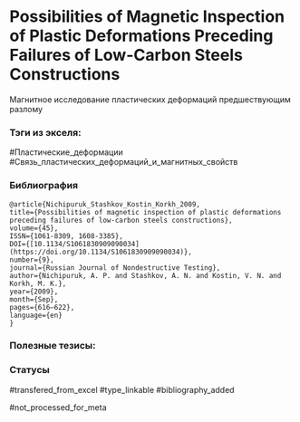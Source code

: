 # Possibilities of Magnetic Inspection of Plastic Deformations Preceding Failures of Low-Carbon Steels Constructions

Магнитное исследование пластических деформаций предшествующим разлому

### Тэги из экселя:
#Пластические_деформации
#Связь_пластических_деформаций_и_магнитных_свойств 

### Библиография
```
@article{Nichipuruk_Stashkov_Kostin_Korkh_2009,
title={Possibilities of magnetic inspection of plastic deformations preceding failures of low-carbon steels constructions},
volume={45},
ISSN={1061-8309, 1608-3385},
DOI={[10.1134/S1061830909090034](https://doi.org/10.1134/S1061830909090034)},
number={9},
journal={Russian Journal of Nondestructive Testing},
author={Nichipuruk, A. P. and Stashkov, A. N. and Kostin, V. N. and Korkh, M. K.},
year={2009},
month={Sep},
pages={616–622},
language={en}
}
```

### Полезные тезисы:

### Статусы
#transfered_from_excel 
#type_linkable 
#bibliography_added

#not_processed_for_meta
